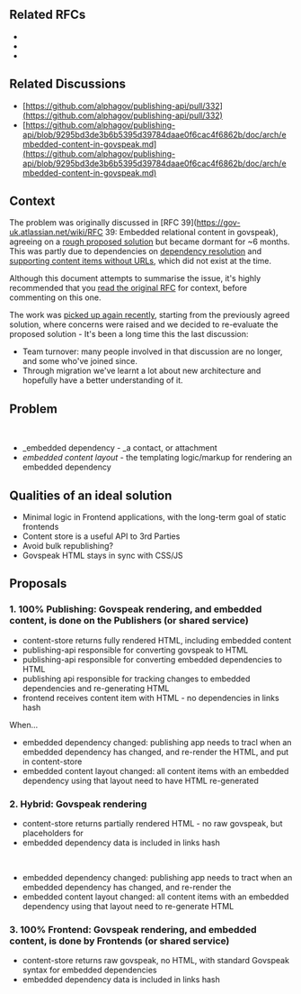## Related RFCs

- 
- 
- 

## Related Discussions

- [https://github.com/alphagov/publishing-api/pull/332](https://github.com/alphagov/publishing-api/pull/332)
- [https://github.com/alphagov/publishing-api/blob/9295bd3de3b6b5395d39784daae0f6cac4f6862b/doc/arch/embedded-content-in-govspeak.md](https://github.com/alphagov/publishing-api/blob/9295bd3de3b6b5395d39784daae0f6cac4f6862b/doc/arch/embedded-content-in-govspeak.md)

## Context

The problem was originally discussed in [RFC 39](https://gov-uk.atlassian.net/wiki/RFC 39: Embedded relational content in govspeak), agreeing on a [rough proposed solution](https://gov-uk.atlassian.net/wiki/display/GOVUK/RFC+39%3A+Embedded+relational+content+in+govspeak?focusedCommentId=44761325#comment-44761325)&nbsp;but became dormant for ~6 months. This was partly due to dependencies on [dependency resolution](https://gov-uk.atlassian.net/wiki/display/GOVUK/RFC+40%3A+Dependency+Resolution) and [supporting content items without URLs](https://gov-uk.atlassian.net/wiki/display/GOVUK/RFC+43%3A+Content+items+without+a+base+path), which did not exist at the time.&nbsp;

Although this document attempts to summarise the issue, it's highly recommended that you&nbsp;[read the original RFC](https://gov-uk.atlassian.net/wiki/pages/RFC%2039:%20Embedded%20relational%20content%20in%20govspeak)&nbsp;for context, before commenting on this one.

The work was [picked up again recently](https://github.com/alphagov/publishing-api/blob/9295bd3de3b6b5395d39784daae0f6cac4f6862b/doc/arch/embedded-content-in-govspeak.md), starting from the previously agreed solution, where concerns were raised and we decided to re-evaluate the proposed solution -&nbsp;It's been a long time this the last discussion:

- Team turnover: many people involved in that discussion are no longer, and some&nbsp;who've joined since.
- Through migration we've learnt a lot about new architecture and hopefully have a better understanding of it.

## Problem

&nbsp;

- _embedded dependency -&nbsp;_a contact, or attachment
- _embedded content layout -_&nbsp;the templating logic/markup for rendering an embedded dependency

## Qualities of an ideal solution

- Minimal logic in Frontend applications, with the long-term goal of static frontends
- Content store is a useful API to 3rd Parties
- Avoid bulk republishing?
- Govspeak HTML stays in sync with CSS/JS

## Proposals

### 1. 100% Publishing: Govspeak rendering, and embedded content, is done on the Publishers (or shared service)

- content-store returns fully rendered HTML, including embedded content
- publishing-api responsible for converting govspeak to HTML
- publishing-api responsible for converting embedded dependencies to HTML
- publishing api responsible for tracking changes to embedded dependencies and re-generating HTML
- frontend receives content item with HTML - no dependencies in links hash

When...

- embedded dependency changed: publishing app needs to tracl when an embedded dependency has changed, and re-render the HTML, and put in content-store
- embedded content layout changed: all content items with an embedded dependency using that layout need to have HTML re-generated

### 2. Hybrid: Govspeak rendering&nbsp;

- content-store returns partially rendered HTML - no raw govspeak, but placeholders for&nbsp;
- embedded dependency data is included in links hash

&nbsp;

- embedded dependency changed: publishing app needs to tract when an embedded dependency has changed, and re-render the&nbsp;
- embedded content layout changed: all content items with an embedded dependency using that layout need to re-generate HTML

### 3. 100% Frontend:&nbsp;Govspeak rendering, and embedded content, is done by Frontends (or shared service)

- content-store returns raw govspeak, no HTML, with standard Govspeak syntax for embedded dependencies
- embedded dependency data is included in links hash

&nbsp;

&nbsp;

